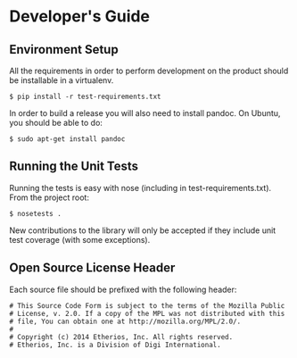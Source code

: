Developer's Guide
=================

Environment Setup
-----------------

All the requirements in order to perform development on the product
should be installable in a virtualenv.

    $ pip install -r test-requirements.txt

In order to build a release you will also need to install pandoc.  On
Ubuntu, you should be able to do:

    $ sudo apt-get install pandoc


Running the Unit Tests
----------------------

Running the tests is easy with nose (including in
test-requirements.txt).  From the project root:

    $ nosetests .

New contributions to the library will only be accepted if they include
unit test coverage (with some exceptions).


Open Source License Header
--------------------------

Each source file should be prefixed with the following header:

    # This Source Code Form is subject to the terms of the Mozilla Public
    # License, v. 2.0. If a copy of the MPL was not distributed with this
    # file, You can obtain one at http://mozilla.org/MPL/2.0/.
    #
    # Copyright (c) 2014 Etherios, Inc. All rights reserved.
    # Etherios, Inc. is a Division of Digi International.
